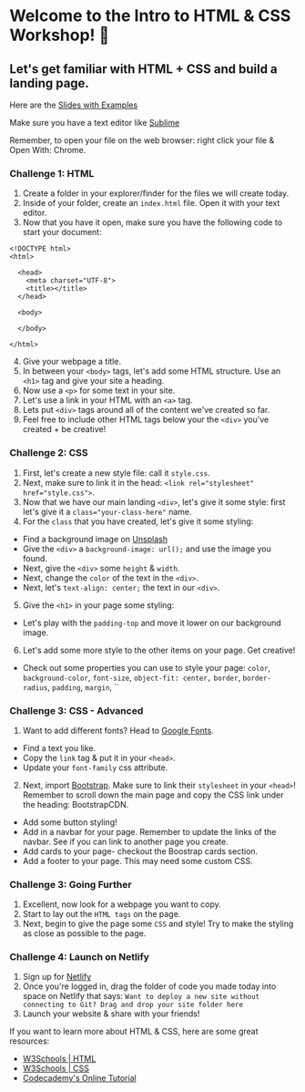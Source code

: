 # Welcome to the Intro to HTML & CSS Workshop! 💅

## Let's get familiar with HTML + CSS and build a landing page. 

Here are the [Slides with Examples](https://drive.google.com/file/d/1vQWL5q2q5FwKucQ1Y795V8Uw1MaQc6uQ/view?usp=sharing)

Make sure you have a text editor like [Sublime](https://www.sublimetext.com/3)

Remember, to open your file on the web browser: right click your file & Open With: Chrome. 


### Challenge 1: HTML
1. Create a folder in your explorer/finder for the files we will create today. 
2. Inside of your folder, create an `index.html` file. Open it with your text editor. 
3. Now that you have it open, make sure you have the following code to start your document: 
```
<!DOCTYPE html>
<html>

  <head>
    <meta charset="UTF-8">
    <title></title>
  </head>

  <body>
  
  </body>
  
</html>
```
4. Give your webpage a title. 
5. In between your `<body>` tags, let's add some HTML structure. Use an `<h1>` tag and give your site a heading.
6. Now use a `<p>` for some text in your site. 
7. Let's use a link in your HTML with an `<a>` tag.
8. Lets put `<div>` tags around all of the content we've created so far.
9. Feel free to include other HTML tags below your the `<div>` you've created + be creative!


### Challenge 2: CSS
1. First, let's create a new style file: call it `style.css`. 
2. Next, make sure to link it in the head: `<link rel="stylesheet" href="style.css">`. 
3. Now that we have our main landing `<div>`, let's give it some style: first let's give it a `class="your-class-here"` name. 
4. For the `class` that you have created, let's give it some styling: 
- Find a background image on [Unsplash](www.unsplash.com)
- Give the `<div>` a `background-image: url();` and use the image you found. 
- Next, give the `<div>` some `height` & `width`. 
- Next, change the `color` of the text in the `<div>`. 
- Next, let's `text-align: center;` the text in our `<div>`. 
5. Give the `<h1>` in your page some styling: 
- Let's play with the `padding-top` and move it lower on our background image. 
6. Let's add some more style to the other items on your page. Get creative! 
- Check out some properties you can use to style your page: `color`, `background-color`, `font-size`, `object-fit: center,` `border`, `border-radius`, `padding`, `margin`, ``

### Challenge 3: CSS - Advanced
1. Want to add different fonts? Head to [Google Fonts](https://fonts.google.com/). 
- Find a text you like. 
- Copy the `link` tag & put it in your `<head>`. 
- Update your `font-family` css attribute. 
2. Next, import [Bootstrap](https://getbootstrap.com/). Make sure to link their `stylesheet` in your `<head>`! Remember to scroll down the main page and copy the CSS link under the heading: BootstrapCDN. 
- Add some button styling!
- Add in a navbar for your page. Remember to update the links of the navbar. See if you can link to another page you create.
- Add cards to your page- checkout the Boostrap cards section.
- Add a footer to your page. This may need some custom CSS. 


### Challenge 3: Going Further
1. Excellent, now look for a webpage you want to copy. 
2. Start to lay out the `HTML tags` on the page. 
3. Next, begin to give the page some `CSS` and style! Try to make the styling as close as possible to the page. 


### Challenge 4: Launch on Netlify 
1. Sign up for [Netlify](www.netlify.com)
2. Once you're logged in, drag the folder of code you made today into space on Netlify that says: `Want to deploy a new site without connecting to Git? Drag and drop your site folder here`
3. Launch your website & share with your friends! 



If you want to learn more about HTML & CSS, here are some great resources: 
- [W3Schools | HTML](https://www.w3schools.com/tags/tag_img.asp)
- [W3Schools | CSS](https://www.w3schools.com/css/)
- [Codecademy's Online Tutorial](https://www.codecademy.com/catalog/language/html-css)
